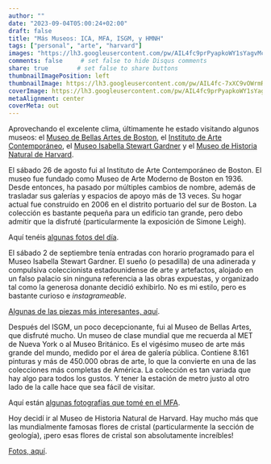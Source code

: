 ```yaml
---
author: ""
date: "2023-09-04T05:00:24+02:00"
draft: false
title: "Más Museos: ICA, MFA, ISGM, y HMNH"
tags: ["personal", "arte", "harvard"]
images: "https://lh3.googleusercontent.com/pw/AIL4fc9prPyapkoWY1sYagvMcS4l-ywDo8MJuBGJz_b0S1qftkTaOBR2B1XfyplmN6bMYcbsbgvCnyHnnhAEnnsQsvnNi4eOEwtpMYdpJC2V-fSjXQGlVaSQ=w2400"
comments: false     # set false to hide Disqus comments
share: true        # set false to share buttons
thumbnailImagePosition: left
thumbnailImage: https://lh3.googleusercontent.com/pw/AIL4fc-7xXC9vOWrmRLhdbzzspTJ-dPYyAHmVV8m32g1SNFcKrn_CTPUpmwNHqO6YkSQy8JQqYLg7tmQGMee94JO29WKAFJ2Fo670dzxNt3LKujNPRipi8rQ=w2400
coverImage: https://lh3.googleusercontent.com/pw/AIL4fc9prPyapkoWY1sYagvMcS4l-ywDo8MJuBGJz_b0S1qftkTaOBR2B1XfyplmN6bMYcbsbgvCnyHnnhAEnnsQsvnNi4eOEwtpMYdpJC2V-fSjXQGlVaSQ=w2400
metaAlignment: center
coverMeta: out
---
```


Aprovechando el excelente clima, últimamente he estado visitando algunos museos: el [Museo de Bellas Artes de Boston](https://www.mfa.org/), el [Instituto de Arte Contemporáneo](https://www.icaboston.org/), el [Museo Isabella Stewart Gardner](https://www.gardnermuseum.org/) y el [Museo de Historia Natural de Harvard](https://hmnh.harvard.edu/).

<!--more-->

El sábado 26 de agosto fui al Instituto de Arte Contemporáneo de Boston. El museo fue fundado como Museo de Arte Moderno de Boston en 1936. Desde entonces, ha pasado por múltiples cambios de nombre, además de trasladar sus galerías y espacios de apoyo más de 13 veces. Su hogar actual fue construido en 2006 en el distrito portuario del sur de Boston. La colección es bastante pequeña para un edificio tan grande, pero debo admitir que la disfruté (particularmente la exposición de Simone Leigh).

Aquí tenéis [algunas fotos del día](https://photos.app.goo.gl/ZAQBfLeS9WByfL7P8).

El sábado 2 de septiembre tenía entradas con horario programado para el Museo Isabella Stewart Gardner. El sueño (o pesadilla) de una adinerada y compulsiva coleccionista estadounidense de arte y artefactos, alojado en un falso palacio sin ninguna referencia a las obras expuestas, y organizado tal como la generosa donante decidió exhibirlo. No es mi estilo, pero es bastante curioso e *instagrameable*.

[Algunas de las piezas más interesantes, aquí](https://photos.app.goo.gl/Fkj36SbWDYY9YXtPA).

Después del ISGM, un poco decepcionante, fui al Museo de Bellas Artes, que disfruté mucho. Un museo de clase mundial que me recuerda al MET de Nueva York o al Museo Británico. Es el vigésimo museo de arte más grande del mundo, medido por el área de galería pública. Contiene 8.161 pinturas y más de 450.000 obras de arte, lo que la convierte en una de las colecciones más completas de América. La colección es tan variada que hay algo para todos los gustos. Y tener la estación de metro justo al otro lado de la calle hace que sea fácil de visitar.

Aquí están [algunas fotografías que tomé en el MFA](https://photos.app.goo.gl/6JTFGmc6r2rik6iB6).

Hoy decidí ir al Museo de Historia Natural de Harvard. Hay mucho más que las mundialmente famosas flores de cristal (particularmente la sección de geología), ¡pero esas flores de cristal son absolutamente increíbles!

[Fotos, aquí](https://photos.app.goo.gl/C3FXw4SjfphVwfK26).
